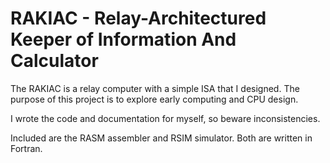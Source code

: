 # RAKIAC - Relay-Architectured Keeper of Information And Calculator

The RAKIAC is a relay computer with a simple ISA that I designed. 
The purpose of this project is to explore early computing and CPU design.

I wrote the code and documentation for myself, so beware inconsistencies.

Included are the RASM assembler and RSIM simulator. Both are written in Fortran.

